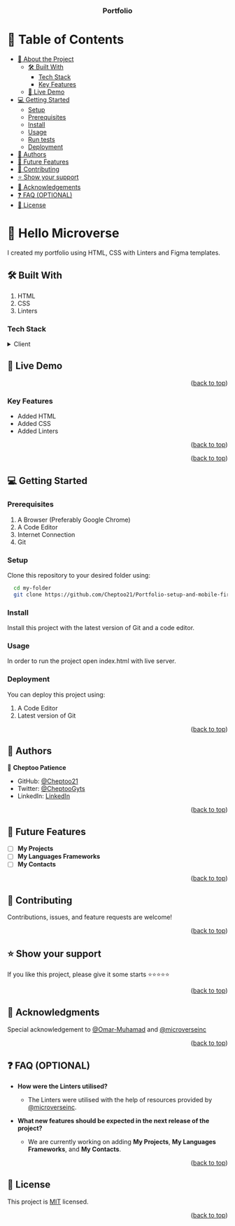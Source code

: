 <a name="readme-top"></a>

<div align="center">

 <!-- LOGO -->

  
  <br/>

<!-- MAIN HEADING -->

  <h3><b>Portfolio</b></h3>

</div>

<!-- TABLE OF CONTENTS -->
# 📗 Table of Contents

- [📖 About the Project](#about-project)
  - [🛠 Built With](#built-with)
    - [Tech Stack](#tech-stack)
    - [Key Features](#key-features)
  - [🚀 Live Demo](#live-demo)
- [💻 Getting Started](#getting-started)
  - [Setup](#setup)
  - [Prerequisites](#prerequisites)
  - [Install](#install)
  - [Usage](#usage)
  - [Run tests](#run-tests)
  - [Deployment](#deployment)
- [👥 Authors](#authors)
- [🔭 Future Features](#future-features)
- [🤝 Contributing](#contributing)
- [⭐️ Show your support](#support)
- [🙏 Acknowledgements](#acknowledgements)
- [❓ FAQ (OPTIONAL)](#faq)
- [📝 License](#license)

<!-- INTRO -->
# 📖 Hello Microverse <a name="about-project"></a>

I created my portfolio using HTML, CSS with Linters and Figma templates.

## 🛠 Built With <a name="built-with"></a>
1. HTML
2. CSS
3. Linters
### Tech Stack <a name="tech-stack"></a>



<details>
  <summary>Client</summary>
  <ul>
    <li><a href="https://developer.mozilla.org/en-US/docs/Web/HTML">HTML</a></li>
    <li><a href="https://developer.mozilla.org/en-US/docs/Web/CSS">CSS</a></li>
  </ul>
</details>

<!-- LIVE DEMO -->
## 🚀 Live Demo <a name="live-demo"></a>



<p align="right">(<a href="#readme-top">back to top</a>)</p>



<!-- Features -->

### Key Features <a name="key-features"></a>

- Added HTML
- Added CSS
- Added Linters

<p align="right">(<a href="#readme-top">back to top</a>)</p>



<p align="right">(<a href="#readme-top">back to top</a>)</p>

<!-- GETTING STARTED -->

## 💻 Getting Started <a name="getting-started"></a>


### Prerequisites

1. A Browser (Preferably Google Chrome)
2. A Code Editor
3. Internet Connection
4. Git

<!-- SETUP -->
### Setup

Clone this repository to your desired folder using:

```sh
  cd my-folder
  git clone https://github.com/Cheptoo21/Portfolio-setup-and-mobile-first.git
```
<!-- INSTALL -->

### Install

Install this project with the latest version of Git and a code editor.

### Usage

In order to run the project open index.html with live server.

### Deployment

You can deploy this project using:
1.  A Code Editor
2. Latest version of Git

<p align="right">(<a href="#readme-top">back to top</a>)</p>

<!-- AUTHORS -->
## 👥 Authors <a name="authors"></a>



👤 **Cheptoo Patience**

- GitHub: [@Cheptoo21](https://github.com/Cheptoo21)
- Twitter: [@CheptooGyts](https://twitter.com/CheptooGyts)
- LinkedIn: [LinkedIn](https://www.linkedin.com/in/cheptoo-patience-73499015a)


<p align="right">(<a href="#readme-top">back to top</a>)</p>

## 🔭 Future Features <a name="future-features"></a>


- [ ] **My Projects**
- [ ] **My Languages Frameworks**
- [ ] **My Contacts**

<p align="right">(<a href="#readme-top">back to top</a>)</p>

<!-- CONTRIBUTION -->
## 🤝 Contributing <a name="contributing"></a>

Contributions, issues, and feature requests are welcome!

<p align="right">(<a href="#readme-top">back to top</a>)</p>

<!--SUPPORT -->

## ⭐️ Show your support <a name="support"></a>

If you like this project, please give it some starts ⭐️⭐️⭐️⭐️⭐️

<p align="right">(<a href="#readme-top">back to top</a>)</p>

<!-- ACKNOWLEDGEMENTS -->
## 🙏 Acknowledgments <a name="acknowledgements"></a>

Special acknowledgement to [@Omar-Muhamad](https://github.com/Omar-Muhamad) and [@microverseinc](https://github.com/microverseinc)

<p align="right">(<a href="#readme-top">back to top</a>)</p>

<!-- FAQS -->
## ❓ FAQ (OPTIONAL) <a name="faq"></a>

- **How were the Linters utilised?**

  - The Linters were utilised with the help of resources provided by [@microverseinc](https://github.com/microverseinc).

- **What new features should be expected in the next release of the project?**

  - We are currently working on adding **My Projects**, **My Languages Frameworks**, and **My Contacts**.

<p align="right">(<a href="#readme-top">back to top</a>)</p>

<!-- LICENSE -->

## 📝 License <a name="license"></a>

This project is [MIT](./LICENSE) licensed.

<p align="right">(<a href="#readme-top">back to top</a>)</p>